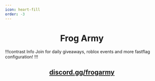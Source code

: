 ```yaml
---
icon: heart-fill
order: -3
---
```


<div align="center">

# Frog Army

</div>

!!!contrast Info
Join for daily giveaways, roblox events and more fastflag configuration!
!!!

<div align="center">
  
## [discord.gg/frogarmy](https://discord.gg/9EPzNZUN86)


</div>

